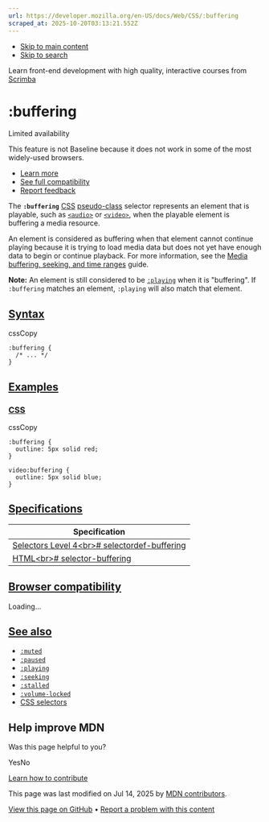 ```yaml
---
url: https://developer.mozilla.org/en-US/docs/Web/CSS/:buffering
scraped_at: 2025-10-20T03:13:21.552Z
---
```


- [Skip to main content](https://developer.mozilla.org/en-US/docs/Web/CSS/:buffering#content)
- [Skip to search](https://developer.mozilla.org/en-US/docs/Web/CSS/:buffering#search)

Learn front-end development with high quality, interactive courses
from
[Scrimba](https://scrimba.com/learn/frontend?via=mdn)

# :buffering

Limited availability

This feature is not Baseline because it does not work in some of the most widely-used browsers.

- [Learn more](https://developer.mozilla.org/en-US/docs/Glossary/Baseline/Compatibility)
- [See full compatibility](https://developer.mozilla.org/en-US/docs/Web/CSS/:buffering#browser_compatibility)
- [Report feedback](https://survey.alchemer.com/s3/7634825/MDN-baseline-feedback?page=%2Fen-US%2Fdocs%2FWeb%2FCSS%2F%3Abuffering&level=not)

The **`:buffering`** [CSS](https://developer.mozilla.org/en-US/docs/Web/CSS) [pseudo-class](https://developer.mozilla.org/en-US/docs/Web/CSS/Pseudo-classes) selector represents an element that is playable, such as [`<audio>`](https://developer.mozilla.org/en-US/docs/Web/HTML/Reference/Elements/audio) or [`<video>`](https://developer.mozilla.org/en-US/docs/Web/HTML/Reference/Elements/video), when the playable element is buffering a media resource.

An element is considered as buffering when that element cannot continue playing because it is trying to load media data but does not yet have enough data to begin or continue playback.
For more information, see the [Media buffering, seeking, and time ranges](https://developer.mozilla.org/en-US/docs/Web/Media/Guides/Audio_and_video_delivery/buffering_seeking_time_ranges#seekable) guide.

**Note:**
An element is still considered to be [`:playing`](https://developer.mozilla.org/en-US/docs/Web/CSS/:playing) when it is "buffering".
If `:buffering` matches an element, `:playing` will also match that element.

## [Syntax](https://developer.mozilla.org/en-US/docs/Web/CSS/:buffering\#syntax)

cssCopy

```
:buffering {
  /* ... */
}

```

## [Examples](https://developer.mozilla.org/en-US/docs/Web/CSS/:buffering\#examples)

### [CSS](https://developer.mozilla.org/en-US/docs/Web/CSS/:buffering\#css)

cssCopy

```
:buffering {
  outline: 5px solid red;
}

video:buffering {
  outline: 5px solid blue;
}

```

## [Specifications](https://developer.mozilla.org/en-US/docs/Web/CSS/:buffering\#specifications)

| Specification |
| --- |
| [Selectors Level 4\<br>\# selectordef-buffering](https://drafts.csswg.org/selectors/#selectordef-buffering) |
| [HTML\<br>\# selector-buffering](https://html.spec.whatwg.org/multipage/semantics-other.html#selector-buffering) |

## [Browser compatibility](https://developer.mozilla.org/en-US/docs/Web/CSS/:buffering\#browser_compatibility)

Loading…

## [See also](https://developer.mozilla.org/en-US/docs/Web/CSS/:buffering\#see_also)

- [`:muted`](https://developer.mozilla.org/en-US/docs/Web/CSS/:muted)
- [`:paused`](https://developer.mozilla.org/en-US/docs/Web/CSS/:paused)
- [`:playing`](https://developer.mozilla.org/en-US/docs/Web/CSS/:playing)
- [`:seeking`](https://developer.mozilla.org/en-US/docs/Web/CSS/:seeking)
- [`:stalled`](https://developer.mozilla.org/en-US/docs/Web/CSS/:stalled)
- [`:volume-locked`](https://developer.mozilla.org/en-US/docs/Web/CSS/:volume-locked)
- [CSS selectors](https://developer.mozilla.org/en-US/docs/Web/CSS/CSS_selectors)

## Help improve MDN

Was this page helpful to you?

YesNo

[Learn how to contribute](https://developer.mozilla.org/en-US/docs/MDN/Community/Getting_started)

This page was last modified on ⁨Jul 14, 2025⁩ by [MDN contributors](https://developer.mozilla.org/en-US/docs/Web/CSS/:buffering/contributors.txt).


[View this page on GitHub](https://github.com/mdn/content/blob/main/files/en-us/web/css/_colon_buffering/index.md?plain=1 "Folder: ⁨en-us/web/css/_colon_buffering⁩ (Opens in a new tab)") • [Report a problem with this content](https://github.com/mdn/content/issues/new?template=page-report.yml&mdn-url=https%3A%2F%2Fdeveloper.mozilla.org%2Fen-US%2Fdocs%2FWeb%2FCSS%2F%3Abuffering&metadata=%3C%21--+Do+not+make+changes+below+this+line+--%3E%0A%3Cdetails%3E%0A%3Csummary%3EPage+report+details%3C%2Fsummary%3E%0A%0A*+Folder%3A+%60en-us%2Fweb%2Fcss%2F_colon_buffering%60%0A*+MDN+URL%3A+https%3A%2F%2Fdeveloper.mozilla.org%2Fen-US%2Fdocs%2FWeb%2FCSS%2F%3Abuffering%0A*+GitHub+URL%3A+https%3A%2F%2Fgithub.com%2Fmdn%2Fcontent%2Fblob%2Fmain%2Ffiles%2Fen-us%2Fweb%2Fcss%2F_colon_buffering%2Findex.md%0A*+Last+commit%3A+https%3A%2F%2Fgithub.com%2Fmdn%2Fcontent%2Fcommit%2F0cc9980e3b21c83d1800a428bc402ae1865326b2%0A*+Document+last+modified%3A+2025-07-14T14%3A43%3A58.000Z%0A%0A%3C%2Fdetails%3E "This will take you to GitHub to file a new issue.")